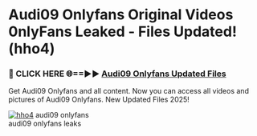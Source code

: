 # Audi09 Onlyfans Original Videos 0nlyFans Leaked - Files Updated! (hho4)

<h3>🔴 CLICK HERE 🌐==►► <a href="https://tinyurl.com/4seja8ks" rel="nofollow">Audi09 Onlyfans Updated Files</a></h3>

Get Audi09 Onlyfans and all content. Now you can access all videos and pictures of Audi09 Onlyfans. New Updated Files 2025!

[![hho4](https://i.imgur.com/EWjZXRe.gif)](https://tinyurl.com/4seja8ks)
audi09 onlyfans<br>
audi09 onlyfans leaks